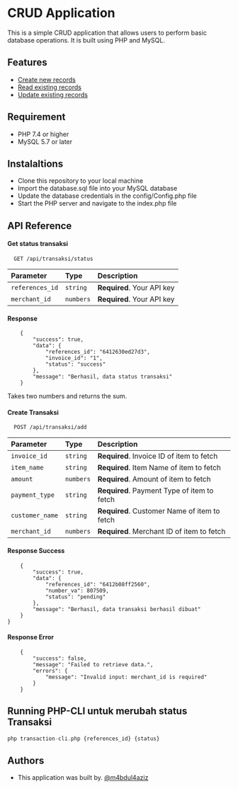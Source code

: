 
# CRUD Application

This is a simple CRUD application that allows users to perform basic database operations. It is built using PHP and MySQL.


## Features

 - [Create new records]()
 - [Read existing records]()
 - [Update existing records]()
 


## Requirement

- PHP 7.4 or higher
- MySQL 5.7 or later
## Instalaltions

- Clone this repository to your local machine
- Import the database.sql file into your MySQL database
- Update the database credentials in the config/Config.php file
- Start the PHP server and navigate to the index.php file
## API Reference

#### Get status transaksi

```http
  GET /api/transaksi/status
```

| Parameter | Type     | Description                |
| :-------- | :------- | :------------------------- |
| `references_id` | `string` | **Required**. Your API key |
| `merchant_id` | `numbers` | **Required**. Your API key |

#### Response
```http
    {
        "success": true,
        "data": {
            "references_id": "6412630ed27d3",
            "invoice_id": "1",
            "status": "success"
        },
        "message": "Berhasil, data status transaksi"
    }
```

Takes two numbers and returns the sum.

#### Create Transaksi

```http
  POST /api/transaksi/add
```

| Parameter | Type     | Description                       |
| :-------- | :------- | :-------------------------------- |
| `invoice_id`      | `string` | **Required**. Invoice ID of item to fetch |
| `item_name`      | `string` | **Required**. Item Name of item to fetch |
| `amount`      | `numbers` | **Required**. Amount of item to fetch |
| `payment_type`      | `string` | **Required**. Payment Type of item to fetch |
| `customer_name`      | `string` | **Required**. Customer Name of item to fetch |
| `merchant_id`      | `numbers` | **Required**. Merchant ID of item to fetch |

#### Response Success
```http
    {
        "success": true,
        "data": {
            "references_id": "6412b08ff2560",
            "number_va": 807509,
            "status": "pending"
        },
        "message": "Berhasil, data transaksi berhasil dibuat"
    }
}
```

#### Response Error
```http
    {
        "success": false,
        "message": "Failed to retrieve data.",
        "errors": {
            "message": "Invalid input: merchant_id is required"
        }
    }
```


## Running PHP-CLI untuk merubah status Transaksi

```php CLI
php transaction-cli.php {references_id} {status}
```


## Authors

- This application was built by.
  [@m4bdul4aziz](https://github.com/m4bdul4aziz)

